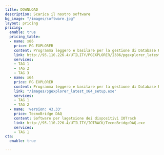 ```yaml
---
title: DOWNLOAD
description: Scarica il nostro software
bg_image: "/images/software.jpg"
layout: pricing
pricing:
  enable: true
  pricing_table:
  - name: x86
    price: PG EXPLORER
    content: Programma leggero e basilare per la gestione di Database PostgreSQL
    link: http://95.110.226.4/UTILITY/PGEXPLORER/I386/pgexplorer_latest_x86_setup.exe
    services:
    - TAG 1
    - TAG 2
    - TAG 3
  - name: x64
    price: PG EXPLORER
    content: Programma leggero e basilare per la gestione di Database PostgreSQL
    link: "/images/pgexplorer_latest_x64_setup.exe"
    services:
    - TAG 1
    - TAG 2
  - name: 'version: 43.33'
    price: TecnoBridge DAQ
    content: Software per lagetsione dei dispositivi IOTrack
    link: http://95.110.226.4/UTILITY/IOTRACK/TecnoBridgeDAQ.exe
    services:
    - TAG 1
cta:
  enable: true

---
```

